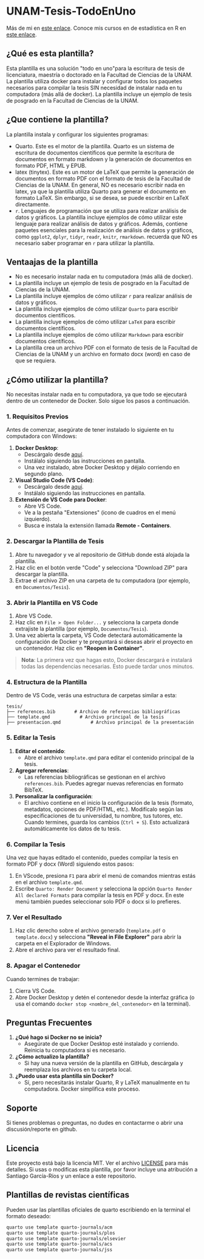 # UNAM-Tesis-TodoEnUno

Más de mi en [este enlace](https://santi-rios.github.io/). Conoce mis cursos en de estadística en R en [este enlace](https://orcaasesina.com/).

## ¿Qué es esta plantilla?

Esta plantilla es una solución "todo en uno"para la escritura de tesis de licenciatura, maestría o doctorado en la Facultad de Ciencias de la UNAM. La plantilla utiliza docker para instalar y configurar todos los paquetes necesarios para compilar la tesis SIN necesidad de instalar nada en tu computadora (más allá de docker). La plantilla incluye un ejemplo de tesis de posgrado en la Facultad de Ciencias de la UNAM.

## ¿Que contiene la plantilla?

La plantilla instala y configurar los siguientes programas:
- Quarto. Este es el motor de la plantilla. Quarto es un sistema de escritura de documentos científicos que permite la escritura de documentos en formato markdown y la generación de documentos en formato PDF, HTML y EPUB.
- latex (tinytex). Este es un motor de LaTeX que permite la generación de documentos en formato PDF con el formato de tesis de la Facultad de Ciencias de la UNAM. En general, NO es necesario escribir nada en latex, ya que la plantilla utiliza Quarto para generar el documento en formato LaTeX. Sin embargo, si se desea, se puede escribir en LaTeX directamente.
- `r`. Lenguajes de programación que se utiliza para realizar análisis de datos y gráficos. La plantilla incluye ejemplos de cómo utilizar este lenguaje para realizar análisis de datos y gráficos. Además, contiene paquetes esenciales para la realización de análisis de datos y gráficos, como `ggplot2`, `dplyr`, `tidyr`, `readr`, `knitr`, `rmarkdown`. recuerda que NO es necesario saber programar en `r` para utilizar la plantilla.

## Ventaajas de la plantilla

- No es necesario instalar nada en tu computadora (más allá de docker).
- La plantilla incluye un ejemplo de tesis de posgrado en la Facultad de Ciencias de la UNAM.
- La plantilla incluye ejemplos de cómo utilizar `r` para realizar análisis de datos y gráficos.
- La plantilla incluye ejemplos de cómo utilizar `Quarto` para escribir documentos científicos.
- La plantilla incluye ejemplos de cómo utilizar `LaTeX` para escribir documentos científicos.
- La plantilla incluye ejemplos de cómo utilizar `Markdown` para escribir documentos científicos.
- La plantilla crea un archivo PDF con el formato de tesis de la Facultad de Ciencias de la UNAM y un archivo en formato docx (word) en caso de que se requiera.

## ¿Cómo utilizar la plantilla?

No necesitas instalar nada en tu computadora, ya que todo se ejecutará dentro de un contenedor de Docker. Solo sigue los pasos a continuación.

### **1. Requisitos Previos**

Antes de comenzar, asegúrate de tener instalado lo siguiente en tu computadora con Windows:
1. **Docker Desktop**:
   - Descárgalo desde [aquí](https://www.docker.com/products/docker-desktop/).
   - Instálalo siguiendo las instrucciones en pantalla.
   - Una vez instalado, abre Docker Desktop y déjalo corriendo en segundo plano.
2. **Visual Studio Code (VS Code)**:
   - Descárgalo desde [aquí](https://code.visualstudio.com/).
   - Instálalo siguiendo las instrucciones en pantalla.
3. **Extensión de VS Code para Docker**:
   - Abre VS Code.
   - Ve a la pestaña "Extensiones" (icono de cuadros en el menú izquierdo).
   - Busca e instala la extensión llamada **Remote - Containers**.

### **2. Descargar la Plantilla de Tesis**

1. Abre tu navegador y ve al repositorio de GitHub donde está alojada la plantilla.
2. Haz clic en el botón verde "Code" y selecciona "Download ZIP" para descargar la plantilla.
3. Extrae el archivo ZIP en una carpeta de tu computadora (por ejemplo, en `Documentos/Tesis`).


### **3. Abrir la Plantilla en VS Code**
1. Abre VS Code.
2. Haz clic en `File > Open Folder...` y selecciona la carpeta donde extrajiste la plantilla (por ejemplo, `Documentos/Tesis`).
3. Una vez abierta la carpeta, VS Code detectará automáticamente la configuración de Docker y te preguntará si deseas abrir el proyecto en un contenedor. Haz clic en **"Reopen in Container"**.

> **Nota**: La primera vez que hagas esto, Docker descargará e instalará todas las dependencias necesarias. Esto puede tardar unos minutos.

### **4. Estructura de la Plantilla**
Dentro de VS Code, verás una estructura de carpetas similar a esta:

```
tesis/
├── references.bib       # Archivo de referencias bibliográficas
├── template.qmd           # Archivo principal de la tesis
├── presentacion.qmd           # Archivo principal de la presentación
```


### **5. Editar la Tesis**

1. **Editar el contenido**:
   - Abre el archivo `template.qmd` para editar el contenido principal de la tesis.
2. **Agregar referencias**:
   - Las referencias bibliográficas se gestionan en el archivo `references.bib`. Puedes agregar nuevas referencias en formato BibTeX.
3. **Personalizar la configuración**:
   - El archivo contiene en el inicio la configuración de la tesis (formato, metadatos, opciones de PDF/HTML, etc.). Modifícalo según las especificaciones de tu universidad, tu nombre, tus tutores, etc. Cuando termines, guarda los cambios (`Ctrl + S`). Esto actualizará automáticamente los datos de tu tesis.

### **6. Compilar la Tesis**
Una vez que hayas editado el contenido, puedes compilar la tesis en formato PDF y docx (Word) siguiendo estos pasos:

1. En VScode, presiona `F1` para abrir el menú de comandos mientras estás en el archivo `template.qmd`.
2. Escribe `Quarto: Render Document` y selecciona la opción `Quarto Render All declared Formats` para compilar la tesis en PDF y docx. En este menú también puedes seleccionar solo PDF o docx si lo prefieres.


### **7. Ver el Resultado**
1. Haz clic derecho sobre el archivo generado (`template.pdf` o `template.docx`) y selecciona **"Reveal in File Explorer"** para abrir la carpeta en el Explorador de Windows.
3. Abre el archivo para ver el resultado final.

### **8. Apagar el Contenedor**
Cuando termines de trabajar:
1. Cierra VS Code.
2. Abre Docker Desktop y detén el contenedor desde la interfaz gráfica (o usa el comando `docker stop <nombre_del_contenedor>` en la terminal).

## **Preguntas Frecuentes**
1. **¿Qué hago si Docker no se inicia?**
   - Asegúrate de que Docker Desktop esté instalado y corriendo. Reinicia tu computadora si es necesario.
2. **¿Cómo actualizo la plantilla?**
   - Si hay una nueva versión de la plantilla en GitHub, descárgala y reemplaza los archivos en tu carpeta local.
3. **¿Puedo usar esta plantilla sin Docker?**
   - Sí, pero necesitarás instalar Quarto, R y LaTeX manualmente en tu computadora. Docker simplifica este proceso.


## **Soporte**
Si tienes problemas o preguntas, no dudes en contactarme o abrir una discusión/reporte en github.

## Licencia

Este proyecto está bajo la licencia MIT. Ver el archivo [LICENSE](LICENSE) para más detalles. Si usas o modificas esta plantilla, por favor incluye una atribución a Santiago García-Ríos y un enlace a este repositorio.

## Plantillas de revistas científicas

Pueden usar las plantillas oficiales de quarto escribiendo en la terminal el formato deseado:

```bash
quarto use template quarto-journals/acm
quarto use template quarto-journals/plos
quarto use template quarto-journals/elsevier
quarto use template quarto-journals/acs
quarto use template quarto-journals/jss
```
